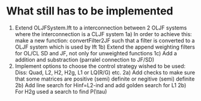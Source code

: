 # What still has to be implemented

1) 	Extend OLJFSystem.lft to a interconnection between 2 OLJF systems where the interconnection is a CLJF system
1a)	In order to achieve this: make a new function: convertFilter2JF such that a filter is converted to a OLJF system which is used by lft
1b) Extend the append weighting filters for OL/CL SD and JF, not only for unweighted functions
1c) Add a addition and substraction (parralel connection to JF/SD)
2)	Implement options to choose the control strategy wished to be used: Diss: Quad, L2, H2, H2g, L1 or LQ(R/G) etc.
2a)	Add checks to make sure that some matrices are positive (semi) definite or negitive (semi) definite
2b)	Add line search for Hinf=L2-ind and add golden search for L1
2b)	For H2g used a search to find P(\tau)